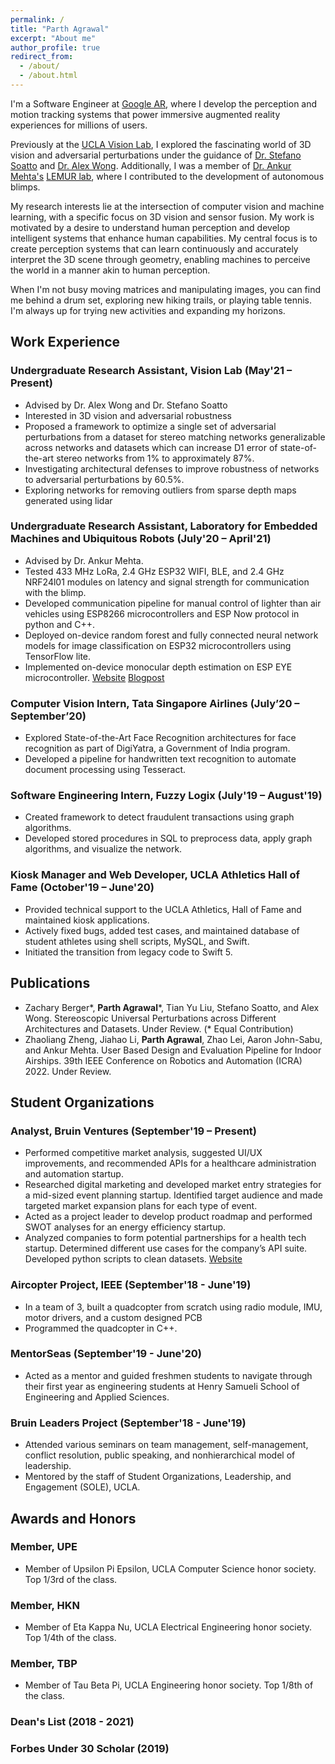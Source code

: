 ```yaml
---
permalink: /
title: "Parth Agrawal"
excerpt: "About me"
author_profile: true
redirect_from: 
  - /about/
  - /about.html
---
```


I'm a Software Engineer at [Google AR](https://arvr.google.com/), where I develop the perception and motion tracking systems that power immersive augmented reality experiences for millions of users.

Previously at the [UCLA Vision Lab](), I explored the fascinating world of 3D vision and adversarial perturbations under the guidance of [Dr. Stefano Soatto](http://web.cs.ucla.edu/~soatto/) and [Dr. Alex Wong](https://vision.cs.yale.edu/members/alex-wong.html). Additionally, I was a member of [Dr. Ankur Mehta's](https://www.ee.ucla.edu/ankur-mehta/) [LEMUR lab](https://uclalemur.com/), where I contributed to the development of autonomous blimps.

My research interests lie at the intersection of computer vision and machine learning, with a specific focus on 3D vision and sensor fusion. My work is motivated by a desire to understand human perception and develop intelligent systems that enhance human capabilities. My central focus is to create perception systems that can learn continuously and accurately interpret the 3D scene through geometry, enabling machines to perceive the world in a manner akin to human perception.

When I'm not busy moving matrices and manipulating images, you can find me behind a drum set, exploring new hiking trails, or playing table tennis. I'm always up for trying new activities and expanding my horizons.


## Work Experience 
### Undergraduate Research Assistant, Vision Lab (May'21 – Present) 
  * Advised by Dr. Alex Wong and Dr. Stefano Soatto
  * Interested in 3D vision and adversarial robustness
  * Proposed a framework to optimize a single set of adversarial perturbations from a dataset for stereo matching networks generalizable across networks and datasets which can increase D1 error of state-of-the-art stereo networks from 1% to approximately 87%.
  * Investigating architectural defenses to improve robustness of networks to adversarial perturbations by 60.5%. 
  * Exploring networks for removing outliers from sparse depth maps generated using lidar


### Undergraduate Research Assistant, Laboratory for Embedded Machines and Ubiquitous Robots (July'20 – April'21)
  *	Advised by Dr. Ankur Mehta.
  *	Tested 433 MHz LoRa, 2.4 GHz ESP32 WIFI, BLE, and 2.4 GHz NRF24l01 modules on latency and signal strength for communication with the blimp.
  *	Developed communication pipeline for manual control of lighter than air vehicles using ESP8266 microcontrollers and ESP Now protocol in python and C++. 
  *	Deployed on-device random forest and fully connected neural network models for image classification on ESP32 microcontrollers using TensorFlow lite.
  *	Implemented on-device monocular depth estimation on ESP EYE microcontroller. [Website](https://uclalemur.com/people/parth-agrawal) [Blogpost](https://uclalemur.com/blog/tag:foray)

### Computer Vision Intern, Tata Singapore Airlines (July’20 – September’20)
  *	Explored State-of-the-Art Face Recognition architectures for face recognition as part of DigiYatra, a Government of India program. 
  *	Developed a pipeline for handwritten text recognition to automate document processing using Tesseract. 

### Software Engineering Intern, Fuzzy Logix (July'19 – August'19)
  *	Created framework to detect fraudulent transactions using graph algorithms. 
  *	Developed stored procedures in SQL to preprocess data, apply graph algorithms, and visualize the network.

### Kiosk Manager and Web Developer, UCLA Athletics Hall of Fame (October'19 – June'20)
  * Provided technical support to the UCLA Athletics, Hall of Fame and maintained kiosk applications. 
  *	Actively fixed bugs, added test cases, and maintained database of student athletes using shell scripts, MySQL, and Swift. 
  *	Initiated the transition from legacy code to Swift 5. 


## Publications

*	Zachary Berger\*, **Parth Agrawal**\*, Tian Yu Liu, Stefano Soatto, and Alex Wong. Stereoscopic Universal Perturbations across Different Architectures and Datasets. Under Review. (\* Equal Contribution)
*	Zhaoliang Zheng, Jiahao Li, **Parth Agrawal**, Zhao Lei, Aaron John-Sabu, and Ankur Mehta. User Based Design and Evaluation Pipeline for Indoor Airships. 39th IEEE Conference on Robotics and Automation (ICRA) 2022. Under Review.



## Student Organizations

### Analyst, Bruin Ventures (September'19 – Present)
  * Performed competitive market analysis, suggested UI/UX improvements, and recommended APIs for a healthcare administration and automation startup. 
  * Researched digital marketing and developed market entry strategies for a mid-sized event planning startup. Identified target audience and made targeted market expansion plans for each type of event. 
  * Acted as a project leader to develop product roadmap and performed SWOT analyses for an energy efficiency startup.
  * Analyzed companies to form potential partnerships for a health tech startup. Determined different use cases for the company’s API suite. Developed python scripts to clean datasets. [Website](https://www.uclabv.com/)

### Aircopter Project, IEEE (September'18 - June'19)
  * In a team of 3, built a quadcopter from scratch using radio module, IMU, motor drivers, and a custom designed PCB
  * Programmed the quadcopter in C++.

### MentorSeas (September'19 - June'20)
  * Acted as a mentor and guided freshmen students to navigate through their first year as engineering students at Henry Samueli School of Engineering and Applied Sciences. 

### Bruin Leaders Project (September'18 - June'19)
  * Attended various seminars on team management, self-management, conflict resolution, public speaking, and nonhierarchical model of leadership.  
  * Mentored by the staff of Student Organizations, Leadership, and Engagement (SOLE), UCLA.


## Awards and Honors

### Member, UPE
  * Member of Upsilon Pi Epsilon, UCLA Computer Science honor society. Top 1/3rd of the class.

### Member, HKN
  * Member of Eta Kappa Nu, UCLA Electrical Engineering honor society. Top 1/4th of the class.

### Member, TBP
  * Member of Tau Beta Pi, UCLA Engineering honor society. Top 1/8th of the class.

### Dean's List (2018 - 2021)

### Forbes Under 30 Scholar (2019)

